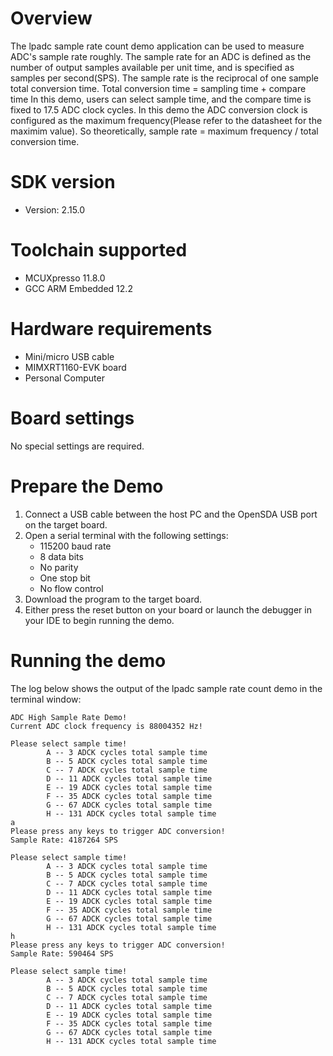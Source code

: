 Overview
========
The lpadc sample rate count demo application can be used to measure ADC's sample rate roughly. The sample rate
for an ADC is defined as the number of output samples available per unit time, and is specified as samples per
second(SPS).
The sample rate is the reciprocal of one sample total conversion time. Total conversion time = sampling time + compare time
In this demo, users can select sample time, and the compare time is fixed to 17.5 ADC clock cycles.
In this demo the ADC conversion clock is configured as the maximum frequency(Please refer to the datasheet for the
maximim value). So theoretically, sample rate = maximum frequency / total conversion time.


SDK version
===========
- Version: 2.15.0

Toolchain supported
===================
- MCUXpresso  11.8.0
- GCC ARM Embedded  12.2

Hardware requirements
=====================
- Mini/micro USB cable
- MIMXRT1160-EVK board
- Personal Computer

Board settings
==============
No special settings are required.

Prepare the Demo
================
1.  Connect a USB cable between the host PC and the OpenSDA USB port on the target board. 
2.  Open a serial terminal with the following settings:
    - 115200 baud rate
    - 8 data bits
    - No parity
    - One stop bit
    - No flow control
3.  Download the program to the target board.
4.  Either press the reset button on your board or launch the debugger in your IDE to begin running the demo.

Running the demo
================
The log below shows the output of the lpadc sample rate count demo in the terminal window:
~~~~~~~~~~~~~~~~~~~~~~~~~~~~~~~~~~~
ADC High Sample Rate Demo!
Current ADC clock frequency is 88004352 Hz!

Please select sample time!
        A -- 3 ADCK cycles total sample time
        B -- 5 ADCK cycles total sample time
        C -- 7 ADCK cycles total sample time
        D -- 11 ADCK cycles total sample time
        E -- 19 ADCK cycles total sample time
        F -- 35 ADCK cycles total sample time
        G -- 67 ADCK cycles total sample time
        H -- 131 ADCK cycles total sample time
a
Please press any keys to trigger ADC conversion!
Sample Rate: 4187264 SPS

Please select sample time!
        A -- 3 ADCK cycles total sample time
        B -- 5 ADCK cycles total sample time
        C -- 7 ADCK cycles total sample time
        D -- 11 ADCK cycles total sample time
        E -- 19 ADCK cycles total sample time
        F -- 35 ADCK cycles total sample time
        G -- 67 ADCK cycles total sample time
        H -- 131 ADCK cycles total sample time
h
Please press any keys to trigger ADC conversion!
Sample Rate: 590464 SPS

Please select sample time!
        A -- 3 ADCK cycles total sample time
        B -- 5 ADCK cycles total sample time
        C -- 7 ADCK cycles total sample time
        D -- 11 ADCK cycles total sample time
        E -- 19 ADCK cycles total sample time
        F -- 35 ADCK cycles total sample time
        G -- 67 ADCK cycles total sample time
        H -- 131 ADCK cycles total sample time

~~~~~~~~~~~~~~~~~~~~~~~~~~~~~~~~~~~
